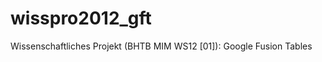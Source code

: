 wisspro2012_gft
===============

Wissenschaftliches Projekt (BHTB MIM WS12 [01]): Google Fusion Tables